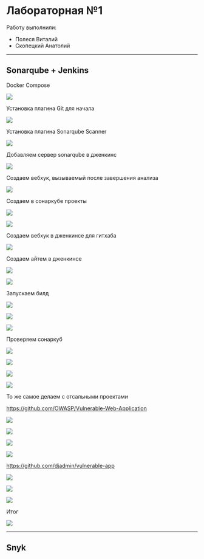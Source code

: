 # Лабораторная №1

Работу выполнили: 
- Полеся Виталий
- Скопецкий Анатолий

---

## Sonarqube + Jenkins

Docker Compose

![](images/Screenshot_1.png)

Установка плагина Git для начала

![](images/jenkins_2.png)

Установка плагина Sonarqube Scanner

![](images/Screenshot_2.png)

Добавляем сервер sonarqube в дженкинс

![](images/jenkins_3.png)

Создаем вебхук, вызываемый после завершения анализа

![](images/sonar_1.png)

Создаем в сонаркубе проекты

![](images/sonar_2.png)

![](images/sonar_3.png)

Создаем вебхук в дженкинсе для гитхаба

![](images/Screenshot_3.png)

Создаем айтем в дженкинсе

![](images/Screenshot_4.png)

![](images/Screenshot_5.png)

Запускаем билд

![](images/jenkins_5.png)

![](images/jenkins_6.png)

![](images/jenkins_7.png)

Проверяем сонаркуб

![](images/sonar_7.png)

![](images/sonar_4.png)

![](images/sonar_5.png)

![](images/sonar_6.png)

То же самое делаем с отсальными проектами

https://github.com/OWASP/Vulnerable-Web-Application

![](images/sonar_8.png)

![](images/sonar_9.png)

![](images/sonar_10.png)

![](images/sonar_11.png)

https://github.com/djadmin/vulnerable-app

![](images/sonar_12.png)

![](images/sonar_13.png)

![](images/sonar_14.png)

Итог

![](images/sonar_15.png)

---

## Snyk